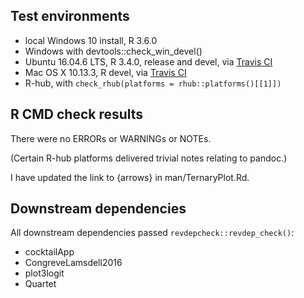 ## Test environments
* local Windows 10 install, R 3.6.0
* Windows with devtools::check_win_devel()
* Ubuntu 16.04.6 LTS, R 3.4.0, release and devel, via [Travis CI](https://travis-ci.org/ms609/Ternary)
* Mac OS X 10.13.3, R devel, via [Travis CI](https://travis-ci.org/ms609/Ternary)
* R-hub, with `check_rhub(platforms = rhub::platforms()[[1]])`

## R CMD check results
There were no ERRORs or WARNINGs or NOTEs.

(Certain R-hub platforms delivered trivial notes relating to pandoc.)

I have updated the link to {arrows} in man/TernaryPlot.Rd.

## Downstream dependencies

All downstream dependencies passed `revdepcheck::revdep_check()`:
* cocktailApp
* CongreveLamsdell2016
* plot3logit
* Quartet
